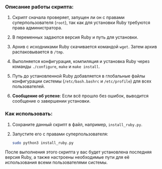 ### Описание работы скрипта:

1. Скрипт сначала проверяет, запущен ли он с правами суперпользователя (`root`), так как для установки Ruby требуются права администратора.
   
2. В переменных задаются версия Ruby и путь для установки.

3. Архив с исходниками Ruby скачивается командой `wget`. Затем архив распаковывается в `/tmp`.

4. Выполняется конфигурация, компиляция и установка Ruby через команды `./configure`, `make` и `make install`.

5. Путь до установленной Ruby добавляется в глобальные файлы конфигурации системы (`/etc/bash.bashrc` и `/etc/profile`) для всех пользователей.

6. **Сообщение об успехе**: Если всё прошло без ошибок, выводится сообщение о завершении установки.

### Как использовать:

1. Сохраните данный скрипт в файл, например, `install_ruby.py`.
2. Запустите его с правами суперпользователя:

   ```bash
   sudo python3 install_ruby.py
   ```

После выполнения этого скрипта у вас будет установлена последняя версия Ruby, а также настроены необходимые пути для её использования всеми пользователями системы.
